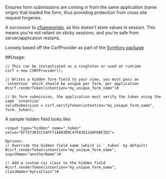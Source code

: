 Ensures form submissions are coming in from the same application (same origin) that loaded the form, thus providing protection from cross site request forgeries.

A successor to [cfsameorigin](https://github.com/michaelsharman/cfsameorigin), as this doesn't store values in session. This means you're not reliant on sticky sessions, and you're safe from server/application restarts.

Loosely based off the CsrfProvider as part of the [Symfony package](https://github.com/symfony/symfony/blob/master/src/Symfony/Component/Form/Extension/Csrf/CsrfProvider/DefaultCsrfProvider.php)

##Usage:
```
// This can be instantiated as a singleton or used at runtime
csrf = new CSRFProvider();

// Writes a hidden form field to your view, you must pass an `intention` which should be unique per form, per application
#csrf.renderToken(intention="my_unique_form_name")#

// On form submission, the application must verify the token using the same `intention`
validSubmission = csrf.verifyToken(intention="my_unique_form_name", form._token);
```

A sample hidden field looks like:

```
<input type="hidden" name="_token" value="EF757303CC54FF71A4D3D0C47F039124AF08F2D2">
```

```
Options:
// Override the hidden field name (which is `_token` by default)
#csrf.renderToken(intention="my_unique_form_name", inputName="anotherName")#

// Add a custom css class to the hidden field
#csrf.renderToken(intention="my_unique_form_name", className="myCssClass")#
```
